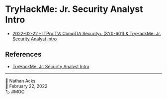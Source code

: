 # TryHackMe: Jr. Security Analyst Intro

* [2022-02-22 - ITPro.TV: CompTIA Security+ (SY0-601) & TryHackMe: Jr. Security Analyst Intro](../log/2022-02-22-itprotv-comptia-security-plus-and-tryhackme-jr-security-analyst-intro.md)

## References

* [TryHackMe: Jr. Security Analyst Intro](https://tryhackme.com/room/jrsecanalystintrouxo)

- - - -

<span aria-hidden="true">👤</span> Nathan Acks  
<span aria-hidden="true">📅</span> February 22, 2022  
<span aria-hidden="true">🏷️</span> #MOC
